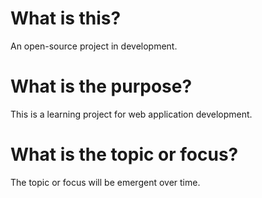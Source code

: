 # What is this?

An open-source project in development.

# What is the purpose?

This is a learning project for web application development.

# What is the topic or focus?

The topic or focus will be emergent over time.

